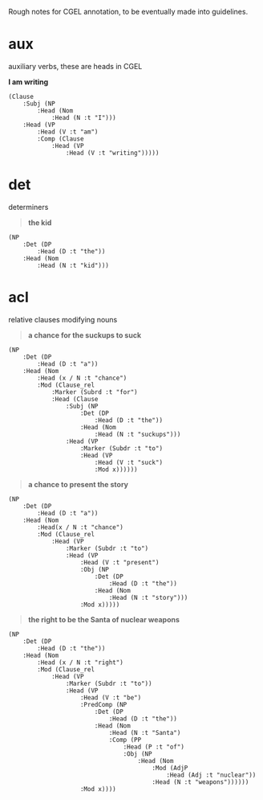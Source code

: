 Rough notes for CGEL annotation, to be eventually made into guidelines.

# aux

auxiliary verbs, these are heads in CGEL

**I am writing**
```
(Clause
    :Subj (NP
        :Head (Nom
            :Head (N :t "I")))
    :Head (VP
        :Head (V :t "am")
        :Comp (Clause
            :Head (VP
                :Head (V :t "writing")))))
```


# det

determiners

> **the kid**
```
(NP
    :Det (DP
        :Head (D :t "the"))
    :Head (Nom
        :Head (N :t "kid")))
```

# acl

relative clauses modifying nouns

> **a chance for the suckups to suck**
```
(NP
    :Det (DP
        :Head (D :t "a"))
    :Head (Nom
        :Head (x / N :t "chance")
        :Mod (Clause_rel
            :Marker (Subrd :t "for")
            :Head (Clause
                :Subj (NP
                    :Det (DP
                        :Head (D :t "the"))
                    :Head (Nom
                        :Head (N :t "suckups")))
                :Head (VP
                    :Marker (Subdr :t "to")
                    :Head (VP
                        :Head (V :t "suck")
                        :Mod x))))))
```

> **a chance to present the story**

```
(NP
    :Det (DP
        :Head (D :t "a"))
    :Head (Nom
        :Head(x / N :t "chance")
        :Mod (Clause_rel
            :Head (VP
                :Marker (Subdr :t "to")
                :Head (VP
                    :Head (V :t "present")
                    :Obj (NP
                        :Det (DP
                            :Head (D :t "the"))
                        :Head (Nom
                            :Head (N :t "story")))
                    :Mod x)))))
```

> **the right to be the Santa of nuclear weapons**

```
(NP
    :Det (DP
        :Head (D :t "the"))
    :Head (Nom
        :Head (x / N :t "right")
        :Mod (Clause_rel
            :Head (VP
                :Marker (Subdr :t "to"))
                :Head (VP
                    :Head (V :t "be")
                    :PredComp (NP
                        :Det (DP
                            :Head (D :t "the"))
                        :Head (Nom
                            :Head (N :t "Santa")
                            :Comp (PP
                                :Head (P :t "of")
                                :Obj (NP
                                    :Head (Nom
                                        :Mod (AdjP
                                            :Head (Adj :t "nuclear"))
                                        :Head (N :t "weapons"))))))
                    :Mod x))))
```